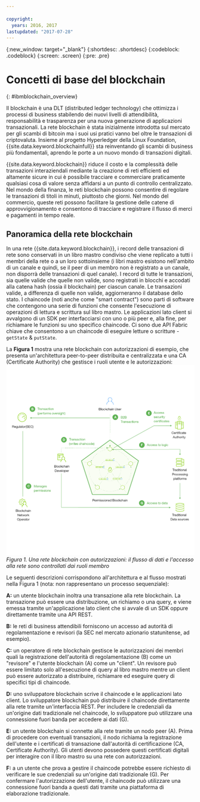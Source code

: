 ```yaml
---

copyright:
  years: 2016, 2017
lastupdated: "2017-07-28"
---
```


{:new_window: target="_blank"}
{:shortdesc: .shortdesc}
{:codeblock: .codeblock}
{:screen: .screen}
{:pre: .pre}


# Concetti di base del blockchain
{: #ibmblockchain_overview}

Il blockchain è una DLT (distributed ledger technology) che ottimizza i processi di business stabilendo dei nuovi livelli di attendibilità, responsabilità e trasparenza per una nuova generazione di applicazioni transazionali. La rete blockchain è stata inizialmente introdotta sul mercato per gli scambi di bitcoin ma i suoi usi pratici vanno bel oltre le transazioni di criptovaluta. Insieme al progetto Hyperledger della Linux Foundation, {{site.data.keyword.blockchainfull}} sta reinventando gli scambi di business più fondamentali, aprendo le porte a un nuovo mondo di transazioni digitali.

{{site.data.keyword.blockchain}} riduce il costo e la complessità delle transazioni interaziendali mediante la creazione di reti efficienti ed altamente sicure in cui è possibile tracciare e commerciare praticamente qualsiasi cosa di valore senza affidarsi a un punto di controllo centralizzato. Nel mondo della finanza, le reti blockchain possono consentire di regolare le transazioni di titoli in minuti, piuttosto che giorni. Nel mondo del commercio, queste reti possono facilitare la gestione delle catene di approvvigionamento e consentono di tracciare e registrare il flusso di merci e pagamenti in tempo reale. 

## Panoramica della rete blockchain

In una rete {{site.data.keyword.blockchain}}, i record delle transazioni di rete sono conservati in un libro mastro condiviso che viene replicato a tutti i membri della rete o a un loro sottoinsieme (i libri mastro esistono nell'ambito di un canale e quindi, se il peer di un membro non è registrato a un canale, non disporrà delle transazioni di quel canale). I record di tutte le transazioni, sia quelle valide che quelle non valide, sono registrati in blocchi e accodati alla catena hash (ossia il blockchain) per ciascun canale.  Le transazioni valide, a differenza di quelle non valide, aggiorneranno il database dello stato. I chaincode (noti anche come "smart contract") sono parti di software che contengono una serie di funzioni che consente l'esecuzione di operazioni di lettura e scrittura sul libro mastro.  Le applicazioni lato client si avvalgono di un SDK per interfacciarsi con uno o più peer e, alla fine, per richiamare le funzioni su uno specifico chaincode.  Ci sono due API Fabric chiave che consentono a un chaincode di eseguire letture o scritture - `getState` & `putState`.

La **Figura 1** mostra una rete blockchain con autorizzazioni di esempio, che presenta un'architettura peer-to-peer distribuita e centralizzata e una CA (Certificate Authority) che gestisce i ruoli utente e le autorizzazioni: ![Rete blockchain](images/Architecture_network_and_application.png "Rete blockchain con autorizzazioni di esempio")
*Figura 1. Una rete blockchain con autorizzazioni: il flusso di dati e l'accesso alla rete sono controllati dai ruoli membro*

Le seguenti descrizioni corrispondono all'architettura e al flusso mostrati nella Figura 1 (nota: non rappresentano un processo sequenziale):

**A:** un utente blockchain inoltra una transazione alla rete blockchain. La transazione può essere una distribuzione, un richiamo o una query, e viene emessa tramite un'applicazione lato client che si avvale di un SDK oppure direttamente tramite una API REST.  

**B:** le reti di business attendibili forniscono un accesso ad autorità di regolamentazione e revisori (la SEC nel mercato azionario statunitense, ad esempio).  

**C:** un operatore di rete blockchain gestisce le autorizzazioni dei membri quali la registrazione dell'autorità di regolamentazione (B) come un "revisore" e l'utente blockchain (A) come un "client". Un revisore può essere limitato solo all'esecuzione di query al libro mastro mentre un client può essere autorizzato a distribuire, richiamare ed eseguire query di specifici tipi di chaincode. 

**D:** uno sviluppatore blockchain scrive il chaincode e le applicazioni lato client. Lo sviluppatore blockchain può distribuire il chaincode direttamente alla rete tramite un'interfaccia REST. Per includere le credenziali da un'origine dati tradizionale nel chaincode, lo sviluppatore può utilizzare una connessione fuori banda per accedere ai dati (G). 

**E:** un utente blockchain si connette alla rete tramite un nodo peer (A). Prima di procedere con eventuali transazioni, il nodo richiama la registrazione dell'utente e i certificati di transazione dall'autorità di certificazione (CA, Certificate Authority). Gli utenti devono possedere questi certificati digitali per interagire con il libro mastro su una rete con autorizzazioni.

**F:** a un utente che prova a gestire il chaincode potrebbe essere richiesto di verificare le sue credenziali su un'origine dati tradizionale (G). Per confermare l'autorizzazione dell'utente, il chaincode può utilizzare una connessione fuori banda a questi dati tramite una piattaforma di elaborazione tradizionale.
